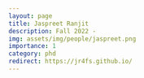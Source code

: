 ```yaml
---
layout: page
title: Jaspreet Ranjit
description: Fall 2022 -
img: assets/img/people/jaspreet.png
importance: 1
category: phd
redirect: https://jr4fs.github.io/
---
```


